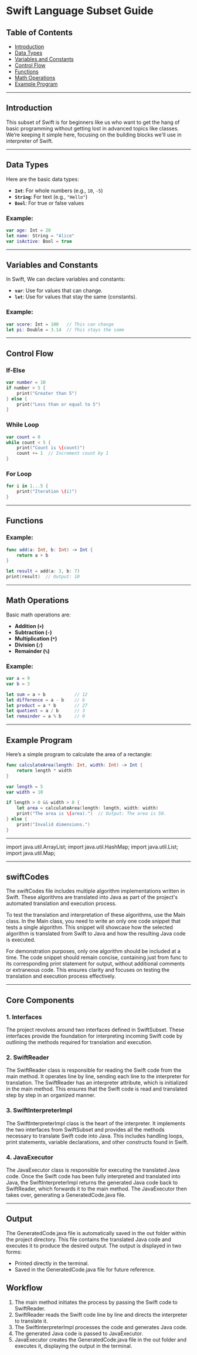 # Swift Language Subset Guide
  


## Table of Contents

- [Introduction](#introduction)
- [Data Types](#data-types)
- [Variables and Constants](#variables-and-constants)
- [Control Flow](#control-flow)
- [Functions](#functions)
- [Math Operations](#math-operations)
- [Example Program](#example-program)

---

## Introduction

This subset of Swift is for beginners like us who want to get the hang of basic programming without getting lost in advanced topics like classes. We’re keeping it simple here, focusing on the building blocks we'll use in interpreter of Swift.

---

## Data Types

Here are the basic data types:

- **`Int`**: For whole numbers (e.g., `10`, `-5`)
- **`String`**: For text (e.g., `"Hello"`)
- **`Bool`**: For true or false values

### Example:

```swift
var age: Int = 20
let name: String = "Alice"
var isActive: Bool = true
```

---

## Variables and Constants

In Swift, We can declare variables and constants:

- **`var`**: Use for values that can change.
- **`let`**: Use for values that stay the same (constants).

### Example:

```swift
var score: Int = 100   // This can change
let pi: Double = 3.14  // This stays the same
```

---

## Control Flow
### If-Else

```swift
var number = 10
if number > 5 {
    print("Greater than 5")
} else {
    print("Less than or equal to 5")
}
```

### While Loop

```swift
var count = 0
while count < 5 {
    print("Count is \(count)")
    count += 1  // Increment count by 1
}
```

### For Loop

```swift
for i in 1...5 {
    print("Iteration \(i)")
}
```

---

## Functions

### Example:

```swift
func add(a: Int, b: Int) -> Int {
    return a + b
}

let result = add(a: 3, b: 7)
print(result)  // Output: 10
```

---

## Math Operations

Basic math operations are:

- **Addition (`+`)**
- **Subtraction (`-`)**
- **Multiplication (`*`)**
- **Division (`/`)**
- **Remainder (`%`)**

### Example:

```swift
var a = 9
var b = 3

let sum = a + b           // 12
let difference = a - b    // 6
let product = a * b       // 27
let quotient = a / b      // 3
let remainder = a % b     // 0

```

---

## Example Program

Here’s a simple program to calculate the area of a rectangle:

```swift
func calculateArea(length: Int, width: Int) -> Int {
    return length * width
}

var length = 5
var width = 10

if length > 0 && width > 0 {
    let area = calculateArea(length: length, width: width)
    print("The area is \(area).")  // Output: The area is 50.
} else {
    print("Invalid dimensions.")
}
```

---


import java.util.ArrayList;
import java.util.HashMap;
import java.util.List;
import java.util.Map;


---


## swiftCodes

The swiftCodes file includes multiple algorithm implementations written in Swift. These algorithms are translated into Java as part of the project's automated translation and execution process.

To test the translation and interpretation of these algorithms, use the Main class. In the Main class, you need to write an only one code snippet that tests a single algorithm. This snippet will showcase how the selected algorithm is translated from Swift to Java and how the resulting Java code is executed.

For demonstration purposes, only one algorithm should be included at a time. The code snippet should remain concise, containing just from func to its corresponding print statement for output, without additional comments or extraneous code. This ensures clarity and focuses on testing the translation and execution process effectively.


---

## Core Components

### 1. Interfaces
The project revolves around two interfaces defined in SwiftSubset. These interfaces provide the foundation for interpreting incoming Swift code by outlining the methods required for translation and execution.

### 2. SwiftReader
The SwiftReader class is responsible for reading the Swift code from the main method. It operates line by line, sending each line to the interpreter for translation. The SwiftReader has an interpreter attribute, which is initialized in the main method. This ensures that the Swift code is read and translated step by step in an organized manner.

### 3. SwiftInterpreterImpl
The SwiftInterpreterImpl class is the heart of the interpreter. It implements the two interfaces from SwiftSubset and provides all the methods necessary to translate Swift code into Java. This includes handling loops, print statements, variable declarations, and other constructs found in Swift.

### 4. JavaExecutor
The JavaExecutor class is responsible for executing the translated Java code. Once the Swift code has been fully interpreted and translated into Java, the SwiftInterpreterImpl returns the generated Java code back to SwiftReader, which forwards it to the main method. The JavaExecutor then takes over, generating a GeneratedCode.java file.

---

##  Output
The GeneratedCode.java file is automatically saved in the out folder within the project directory. This file contains the translated Java code and executes it to produce the desired output. The output is displayed in two forms:

- Printed directly in the terminal.
- Saved in the GeneratedCode.java file for future reference.

## Workflow

1. The main method initiates the process by passing the Swift code to SwiftReader.
2. SwiftReader reads the Swift code line by line and directs the interpreter to translate it.
3. The SwiftInterpreterImpl processes the code and generates Java code.
4. The generated Java code is passed to JavaExecutor.
5. JavaExecutor creates the GeneratedCode.java file in the out folder and executes it, displaying the output in the terminal.
